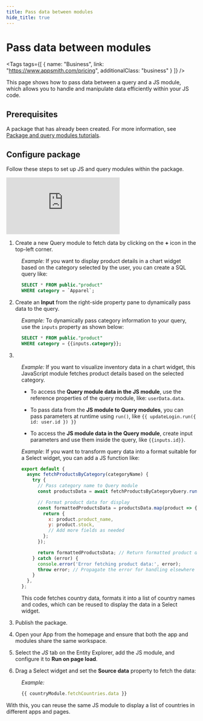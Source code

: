```yaml
---
title: Pass data between modules
hide_title: true
---
```

<!-- vale off -->

<div className="tag-wrapper">
 <h1>Pass data between modules</h1>

<Tags
tags={[
{ name: "Business", link: "https://www.appsmith.com/pricing", additionalClass: "business" }
]}
/>

</div>

<!-- vale on -->

This page shows how to pass data between a query and a JS module, which allows you to handle and manipulate data efficiently within your JS code.



## Prerequisites

A package that has already been created. For more information, see [Package and query modules tutorials](/packages/tutorial/query-module).

## Configure package

Follow these steps to set up JS and query modules within the package.


<div style={{ position: "relative", paddingBottom: "calc(50.520833333333336% + 41px)", height: "0", width: "100%" }}>
  <iframe src="https://demo.arcade.software/vjD1OhwfW8Yz162XQ6KI?embed" frameborder="0" loading="lazy" webkitallowfullscreen mozallowfullscreen allowfullscreen style={{ position: "absolute", top: "0", left: "0", width: "100%", height: "100%", colorScheme: "light" }} title="Appsmith | Connect Data">
  </iframe>
</div>


1. Create a new Query module to fetch data by clicking on the **+** icon in the top-left corner.


<dd>

*Example:* If you want to display product details in a chart widget based on the category selected by the user, you can create a SQL query like:

```sql
SELECT * FROM public."product" 
WHERE category = `Apparel`;
```

</dd>

2. Create an **Input** from the right-side property pane to dynamically pass data to the query. 

<dd>

*Example:* To dynamically pass category information to your query, use the `inputs` property as shown below:

```sql
SELECT * FROM public."product" 
WHERE category = {{inputs.category}};
```

</dd>


3. 

<dd>

*Example:* If you want to visualize inventory data in a chart widget, this JavaScript module fetches product details based on the selected category. 

</dd>

<dd>

* To access the **Query module data in the JS module**, use the reference properties of the query module, like: `userData.data`.

* To pass data from the **JS module to Query modules**, you can pass parameters at runtime using `run()`, like `{{ updateLogin.run({ id: user.id }) }}`

* To access the **JS module data in the Query module**, create input parameters and use them inside the query, like `{{inputs.id}}`.




*Example*: If you want to transform query data into a format suitable for a Select widget, you can add a JS function like:



```js
export default {
  async fetchProductsByCategory(categoryName) {
    try {
      // Pass category name to Query module
      const productsData = await fetchProductsByCategoryQuery.run({ category: categoryName });

      // Format product data for display
      const formattedProductsData = productsData.map(product => {
        return {
          x: product.product_name,
          y: product.stock,
          // Add more fields as needed
        };
      });

      return formattedProductsData; // Return formatted product data
    } catch (error) {
      console.error('Error fetching product data:', error);
      throw error; // Propagate the error for handling elsewhere if needed
    }
  },
};
```

This code fetches country data, formats it into a list of country names and codes, which can be reused to display the data in a Select widget.

</dd>

3. Publish the package.


4. Open your App from the homepage and ensure that both the app and modules share the same workspace.

5. Select the *JS* tab on the Entity Explorer, add the JS module, and configure it to **Run on page load**.

6. Drag a Select widget and set the **Source data** property to fetch the data:


<dd>

*Example:* 

```js
{{ countryModule.fetchCountries.data }}
```

</dd>

With this, you can reuse the same JS module to display a list of countries in different apps and pages.





